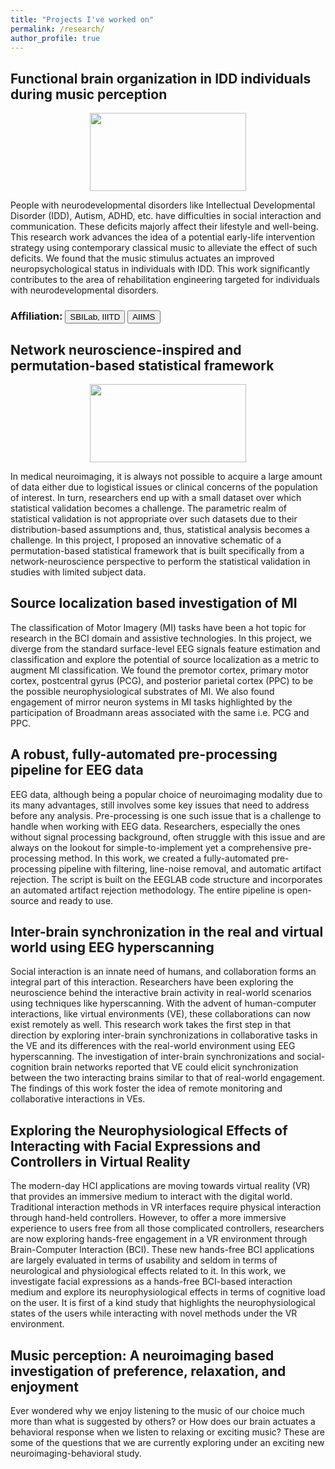 ```yaml
---
title: "Projects I've worked on"
permalink: /research/
author_profile: true
---
```


## Functional brain organization in IDD individuals during music perception 
<p align="center">
  <img width="250" height="125" src="https://ekanshsareen.github.io/files/rp_1.png">
</p>
People with neurodevelopmental disorders like Intellectual Developmental Disorder (IDD), Autism, ADHD, etc. have difficulties in social interaction and communication. These deficits majorly affect their lifestyle and well-being. This research work advances the idea of a potential early-life intervention strategy using contemporary classical music to alleviate the effect of such deficits. We found that the music stimulus actuates an improved neuropsychological status in individuals with IDD. This work significantly contributes to the area of rehabilitation engineering targeted for individuals with neurodevelopmental disorders. <br>

### Affiliation: <button type="button" name="button" class="btn">SBILab, IIITD</button> <button type="button" name="button" class="btn">AIIMS</button> 

## Network neuroscience-inspired and permutation-based statistical framework
<p align="center">
  <img width="250" height="125" src="https://ekanshsareen.github.io/files/rp_2.png">
</p>
In medical neuroimaging, it is always not possible to acquire a large amount of data either due to logistical issues or clinical concerns of the population of interest. In turn, researchers end up with a small dataset over which statistical validation becomes a challenge. The parametric realm of statistical validation is not appropriate over such datasets due to their distribution-based assumptions and, thus, statistical analysis becomes a challenge. In this project, I proposed an innovative schematic of a permutation-based statistical framework that is built specifically from a network-neuroscience perspective to perform the statistical validation in studies with limited subject data.

## Source localization based investigation of MI
The classification of Motor Imagery (MI) tasks have been a hot topic for research in the BCI domain and assistive technologies. In this project, we diverge from the standard surface-level EEG signals feature estimation and classification and explore the potential of source localization as a metric to augment MI classification. We found the premotor cortex, primary motor cortex, postcentral gyrus (PCG), and posterior parietal cortex (PPC) to be the possible neurophysiological substrates of MI. We also found engagement of mirror neuron systems in MI tasks highlighted by the participation of Broadmann areas associated with the same i.e. PCG and PPC.

## A robust, fully-automated pre-processing pipeline for EEG data
EEG data, although being a popular choice of neuroimaging modality due to its many advantages, still involves some key issues that need to address before any analysis. Pre-processing is one such issue that is a challenge to handle when working with EEG data. Researchers, especially the ones without signal processing background, often struggle with this issue and are always on the lookout for simple-to-implement yet a comprehensive pre-processing method. In this work, we created a fully-automated pre-processing pipeline with filtering, line-noise removal, and automatic artifact rejection. The script is built on the EEGLAB code structure and incorporates an automated artifact rejection methodology. The entire pipeline is open-source and ready to use.

## Inter-brain synchronization in the real and virtual world using EEG hyperscanning 
Social interaction is an innate need of humans, and collaboration forms an integral part of this interaction. Researchers have been exploring the neuroscience behind the interactive brain activity in real-world scenarios using techniques like hyperscanning. With the advent of human-computer interactions, like virtual environments (VE), these collaborations can now exist remotely as well. This research work takes the first step in that direction by exploring inter-brain synchronizations in collaborative tasks in the VE and its differences with the real-world environment using EEG hyperscanning. The investigation of inter-brain synchronizations and social-cognition brain networks reported that VE could elicit synchronization between the two interacting brains similar to that of real-world engagement. The findings of this work foster the idea of remote monitoring and collaborative interactions in VEs.   

## Exploring the Neurophysiological Effects of Interacting with Facial Expressions and Controllers in Virtual Reality
The modern-day HCI applications are moving towards virtual reality (VR) that provides an immersive medium to interact with the digital world. Traditional interaction methods in VR interfaces require physical interaction through hand-held controllers. However, to offer a more immersive experience to users free from all those complicated controllers, researchers are now exploring hands-free engagement in a VR environment through Brain-Computer Interaction (BCI). These new hands-free BCI applications are largely evaluated in terms of usability and seldom in terms of neurological and physiological effects related to it. In this work, we investigate facial expressions as a hands-free BCI-based interaction medium and explore its neurophysiological effects in terms of cognitive load on the user. It is first of a kind study that highlights the neurophysiological states of the users while interacting with novel methods under the VR environment.  

## Music perception: A neuroimaging based investigation of preference, relaxation, and enjoyment
Ever wondered why we enjoy listening to the music of our choice much more than what is suggested by others? or How does our brain actuates a behavioral response when we listen to relaxing or exciting music? These are some of the questions that we are currently exploring under an exciting new neuroimaging-behavioral study.
